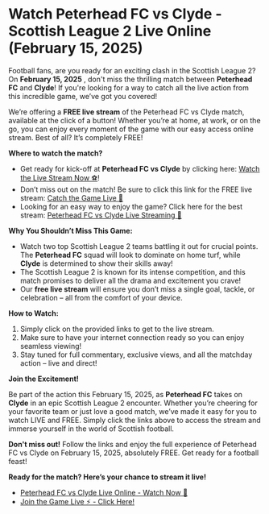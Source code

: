 # Watch Peterhead FC vs Clyde - Scottish League 2 Live Online (February 15, 2025)

Football fans, are you ready for an exciting clash in the Scottish League 2? On **February 15, 2025** , don't miss the thrilling match between **Peterhead FC** and **Clyde**! If you're looking for a way to catch all the live action from this incredible game, we’ve got you covered!

We’re offering a **FREE live stream** of the Peterhead FC vs Clyde match, available at the click of a button! Whether you’re at home, at work, or on the go, you can enjoy every moment of the game with our easy access online stream. Best of all? It’s completely FREE!

**Where to watch the match?**

- Get ready for kick-off at **Peterhead FC vs Clyde** by clicking here: [Watch the Live Stream Now ⚽](https://tinyurl.com/livestreamfreeo?st=Peterhead+FC+vs+Clyde&si=ghc)!
- Don’t miss out on the match! Be sure to click this link for the FREE live stream: [Catch the Game Live 🎥](https://tinyurl.com/livestreamfreeo?st=Peterhead+FC+vs+Clyde&si=ghc)
- Looking for an easy way to enjoy the game? Click here for the best stream: [Peterhead FC vs Clyde Live Streaming 📲](https://tinyurl.com/livestreamfreeo?st=Peterhead+FC+vs+Clyde&si=ghc)

**Why You Shouldn’t Miss This Game:**

- Watch two top Scottish League 2 teams battling it out for crucial points. The **Peterhead FC** squad will look to dominate on home turf, while **Clyde** is determined to show their skills away!
- The Scottish League 2 is known for its intense competition, and this match promises to deliver all the drama and excitement you crave!
- Our **free live stream** will ensure you don’t miss a single goal, tackle, or celebration – all from the comfort of your device.

**How to Watch:**

1. Simply click on the provided links to get to the live stream.
2. Make sure to have your internet connection ready so you can enjoy seamless viewing!
3. Stay tuned for full commentary, exclusive views, and all the matchday action – live and direct!

**Join the Excitement!**

Be part of the action this February 15, 2025, as **Peterhead FC** takes on **Clyde** in an epic Scottish League 2 encounter. Whether you’re cheering for your favorite team or just love a good match, we’ve made it easy for you to watch LIVE and FREE. Simply click the links above to access the stream and immerse yourself in the world of Scottish football.

**Don't miss out!** Follow the links and enjoy the full experience of Peterhead FC vs Clyde on February 15, 2025, absolutely FREE. Get ready for a football feast!

**Ready for the match? Here’s your chance to stream it live!**

- [Peterhead FC vs Clyde Live Online - Watch Now 🎉](https://tinyurl.com/livestreamfreeo?st=Peterhead+FC+vs+Clyde&si=ghc)
- [Join the Game Live ⚡ - Click Here!](https://tinyurl.com/livestreamfreeo?st=Peterhead+FC+vs+Clyde&si=ghc)
